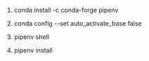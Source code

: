 1. conda install -c conda-forge pipenv

1. conda config --set auto_activate_base false

1. pipenv shell

1. pipenv install